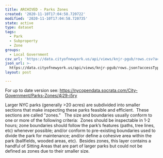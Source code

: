 ```yaml
---
title: ARCHIVED - Parks Zones
created: '2020-11-10T17:04:58.720722'
modified: '2020-11-10T17:04:58.720735'
state: active
type: dataset
tags:
  - Park
  - Subproperty
  - Zone
groups:
  - Local Government
csv_url: 'https://data.cityofnewyork.us/api/views/knjr-pgub/rows.csv?accessType=DOWNLOAD'
json_url: >-
  https://data.cityofnewyork.us/api/views/knjr-pgub/rows.json?accessType=DOWNLOAD
layout: post

---
```

For up to date version see: https://nycopendata.socrata.com/City-Government/Parks-Zones/4j29-i5ry

Larger NYC parks (generally >20 acres) are subdivided into smaller sections that make inspecting these parks feasible and efficient.  These sections are called "zones."   The size and boundaries usually conform to one or more of the following criteria:  Zones should be inspectable in 1-2 hours; zone boundaries should follow the park’s features (paths, tree lines, etc) whenever possible; and/or conform to pre-existing boundaries used to divide the park for maintenance; and/or define a cohesive area within the park (ballfields, wooded areas, etc).  Besides zones, this layer contains a handful of Sitting Areas that are part of larger parks but could not be defined as zones due to their smaller size.
